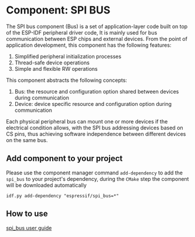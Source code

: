 # Component: SPI BUS

The SPI bus component (Bus) is a set of application-layer code built on top of the ESP-IDF peripheral driver code, It is mainly used for bus communication between ESP chips and external devices. From the point of application development, this component has the following features:

1. Simplified peripheral initialization processes
2. Thread-safe device operations
3. Simple and flexible RW operations

This component abstracts the following concepts:

1. Bus: the resource and configuration option shared between devices during communication
2. Device: device specific resource and configuration option during communication

Each physical peripheral bus can mount one or more devices if the electrical condition allows, with the SPI bus addressing devices based on CS pins, thus achieving software independence between different devices on the same bus.

## Add component to your project

Please use the component manager command `add-dependency` to add the `spi_bus` to your project's dependency, during the `CMake` step the component will be downloaded automatically

```
idf.py add-dependency "espressif/spi_bus=*"
```

## How to use
[spi_bus user guide](https://docs.espressif.com/projects/esp-iot-solution/en/latest/basic/bus/spi_bus.html)
